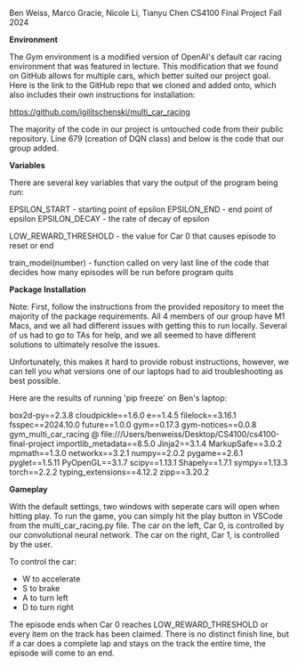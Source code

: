 Ben Weiss, Marco Gracie, Nicole Li, Tianyu Chen
CS4100 Final Project
Fall 2024

**Environment**

The Gym environment is a modified version of OpenAI's default car racing environment that was featured in lecture. This modification that we found on GitHub allows for multiple cars, which better suited our project goal. Here is the link to the GitHub repo that we cloned and added onto, which also includes their own instructions for installation:

https://github.com/igilitschenski/multi_car_racing

The majority of the code in our project is untouched code from their public repository. Line 679 (creation of DQN class) and below is the code that our group added.

**Variables**

There are several key variables that vary the output of the program being run: 

EPSILON_START - starting point of epsilon
EPSILON_END - end point of epsilon
EPSILON_DECAY - the rate of decay of epsilon

LOW_REWARD_THRESHOLD - the value for Car 0 that causes episode to reset or end

train_model(number) - function called on very last line of the code that decides
                      how many episodes will be run before program quits

**Package Installation**

Note: First, follow the instructions from the provided repository to meet the majority of the package requirements. All 4 members of our group have M1 Macs, and we all had different issues with getting this to run locally. Several of us had to go to TAs for help, and we all seemed to have different solutions to ultimately resolve the issues.

Unfortunately, this makes it hard to provide robust instructions, however, we can tell you what versions one of our laptops had to aid troubleshooting as best possible.

Here are the results of running 'pip freeze' on Ben's laptop:

box2d-py==2.3.8
cloudpickle==1.6.0
e==1.4.5
filelock==3.16.1
fsspec==2024.10.0
future==1.0.0
gym==0.17.3
gym-notices==0.0.8
gym_multi_car_racing @ file:///Users/benweiss/Desktop/CS4100/cs4100-final-project
importlib_metadata==8.5.0
Jinja2==3.1.4
MarkupSafe==3.0.2
mpmath==1.3.0
networkx==3.2.1
numpy==2.0.2
pygame==2.6.1
pyglet==1.5.11
PyOpenGL==3.1.7
scipy==1.13.1
Shapely==1.7.1
sympy==1.13.3
torch==2.2.2
typing_extensions==4.12.2
zipp==3.20.2

**Gameplay**

With the default settings, two windows with seperate cars will open when hitting play. To run the game, you can simply hit the play button in VSCode from the multi_car_racing.py file. The car on the left, Car 0, is controlled by our convolutional neural network. The car on the right, Car 1, is controlled by the user. 

To control the car:

- W to accelerate
- S to brake
- A to turn left
- D to turn right

The episode ends when Car 0 reaches LOW_REWARD_THRESHOLD or every item on the track has been claimed. There is no distinct finish line, but if a car does a complete lap and stays on the track the entire time, the episode will come to an end.